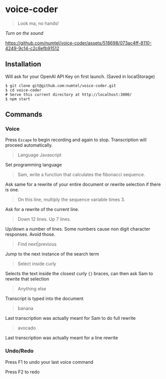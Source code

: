 # voice-coder 

> Look ma, no hands!

*Turn on the sound*

https://github.com/numtel/voice-coder/assets/518698/073ac4ff-8110-4249-9c14-c2c8efb91512


## Installation

Will ask for your OpenAI API Key on first launch. (Saved in localStorage)

```
$ git clone git@github.com:numtel/voice-coder.git
$ cd voice-coder
# Serve this current directory at http://localhost:3000/
$ npm start
```

## Commands

### Voice

Press `Escape` to begin recording and again to stop. Transcription will proceed automatically.

> Language Javascript

Set programming language

> Sam, write a function that calculates the fibonacci sequence.

Ask same for a rewrite of your entire document or rewrite selection if there is one.

> On this line, multiply the sequence variable times 3.

Ask for a rewrite of the current line.

> Down 12 lines. Up 7 lines.

Up/down a number of lines. Some numbers cause non digit character responses. Avoid those.

> Find next|previous <search term>

Jump to the next instance of the search term

> Select inside curly

Selects the text inside the closest curly `{}` braces, can then ask Sam to rewrite that selection

> Anything else

Transcript is typed into the document

> banana

Last transcription was actually meant for Sam to do full rewrite

> avocado

Last transcription was actually meant for a line rewrite

### Undo/Redo

Press F1 to undo your last voice command

Press F2 to redo
